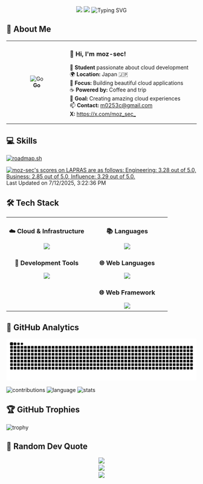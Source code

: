 <div align="center">
  <img src="https://user-images.githubusercontent.com/74038190/212284100-561aa473-3905-4a80-b561-0d28506553ee.gif" width="900">

  <img src="https://capsule-render.vercel.app/api?type=waving&color=gradient&customColorList=0,2,2,5,30&height=150&section=header&animation=twinkling" />

  <img src="https://readme-typing-svg.herokuapp.com?font=Fira+Code&size=24&duration=3000&pause=5000&color=185DF7&width=435&lines=%F0%9F%96%90%EF%B8%8F+Stop+reading%2C+start+doing" alt="Typing SVG" />
</div>

## 🌟 **About Me**

<div align="center">

<table>
<tr>
<td width="200" align="center">
<img src="https://skillicons.dev/icons?i=go" width="100" height="100" alt="Go" />
<br><strong>Go</strong>
</td>
<td width="400" align="left">

### 👋 **Hi, I'm moz-sec!**

🚀 **Student** passionate about cloud development<br>
🌍 **Location:** Japan 🇯🇵<br>
💼 **Focus:** Building beautiful cloud applications<br>
☕ **Powered by:** Coffee and trip<br>
🎯 **Goal:** Creating amazing cloud experiences<br>
📫 **Contact:** <m0253c@gmail.com><br>
**X:** <https://x.com/moz_sec_>

</td>
</tr>
</table>
</div>

## 💻 **Skills**

[![roadmap.sh](https://api.roadmap.sh/v1-badge/tall/652c9c4ff43a58c923d43405?variant=dark)](https://roadmap.sh)

<!--START_SECTION:lapras-card-->
<p ><a href="https://lapras.com/public/moz-sec" target="_blank" rel="noopener noreferrer"><img alt="moz-sec's scores on LAPRAS are as follows: Engineering: 3.28 out of 5.0, Business: 2.85 out of 5.0, Influence: 3.29 out of 5.0." src="https://lapras-card-generator.vercel.app/api/svg?e=3.28&b=2.85&i=3.29&b1=%23020e27&b2=%230e5593&i1=%2303102f&i2=%231688bf&l=en" width="400" ></a>  
Last Updated on 7/12/2025, 3:22:36 PM</p>
<!--END_SECTION:lapras-card-->

## 🛠️ **Tech Stack**

<table align="center">
<tr>
<td width="50%" align="center" valign="top">

### ☁️ **Cloud & Infrastructure**

<img src="https://skillicons.dev/icons?i=aws,gcp,linux,docker,kubernetes" />

### 🔧 **Development Tools**

<img src="https://skillicons.dev/icons?i=vscode,git,github,notion" />

</td>

<td width="50%" align="center" valign="top">

### 📚  **Languages**

<img src="https://skillicons.dev/icons?i=c,java,python,go,rust" />

### 🌐  **Web Languages**

<img src="https://skillicons.dev/icons?i=html,css,js,ts,php" />

### 🌐  **Web Framework**

<img src="https://skillicons.dev/icons?i=nextjs,react,tailwind,express,fastapi">

</td>
</tr>
</table>

## 🔬 **GitHub Analytics**

![github-contribution-grid-snake](https://raw.githubusercontent.com/moz-sec/moz-sec/output/github-contribution-grid-snake.svg)

![contributions](http://github-profile-summary-cards.vercel.app/api/cards/profile-details?username=moz-sec&theme=blueberry)
![language](http://github-profile-summary-cards.vercel.app/api/cards/repos-per-language?username=moz-sec&theme=blueberry)
![stats](http://github-profile-summary-cards.vercel.app/api/cards/stats?username=moz-sec&theme=blueberry)

## 🏆 **GitHub Trophies**

![trophy](https://github-profile-trophy.vercel.app/?username=moz-sec&theme=onedark&title=MultiLanguage,Commits,PullRequest,Repositories,Stars,Issues,Experience)

## 💭 **Random Dev Quote**

<div align="center">
  <img src="https://quotes-github-readme.vercel.app/api?type=horizontal&theme=transparent" />
</div>

<div align="center">
  <img src="https://capsule-render.vercel.app/api?type=waving&color=gradient&customColorList=0,2,2,5,30&height=120&section=footer&animation=twinkling" />
</div>

<div align="center">
  <img src="https://user-images.githubusercontent.com/74038190/212284115-f47cd8ff-2ffb-4b04-b5bf-4d1c14c0247f.gif" width="1000">
</div>

